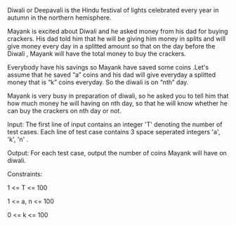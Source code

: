 Diwali or Deepavali is the Hindu festival of lights celebrated every year in autumn in the northern hemisphere.

Mayank is excited about Diwali and he asked money from his dad for buying crackers. His dad told him that he will be giving him money in splits and will give money every day in a splitted amount so that on the day before the Diwali , Mayank will have the total money to buy the crackers.

Everybody have his savings so Mayank have saved some coins .Let's assume that he saved “a” coins and his dad will give everyday a splitted money that is “k” coins everyday. So the diwali is on “nth” day.

Mayank is very busy in preparation of diwali, so he asked you to tell him that how much money he will having on nth day, so that he will know whether he can buy the crackers on nth day or not.

Input: The first line of input contains an integer 'T' denoting the number of test cases. Each line of test case contains 3 space seperated integers 'a', 'k', 'n' .

Output: For each test case, output the number of coins Mayank will have on diwali.

Constraints:



1 <= T <= 100

1 <= a, n <= 100

0 <= k <= 100
